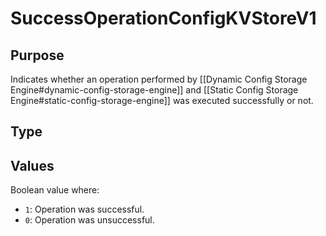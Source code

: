 # SuccessOperationConfigKVStoreV1

## Purpose
<!-- --8<-- [start:purpose] -->
Indicates whether an operation performed by [[Dynamic Config Storage Engine#dynamic-config-storage-engine]]
and [[Static Config Storage Engine#static-config-storage-engine]] was executed successfully or not.

<!-- --8<-- [end:purpose] -->

## Type

<!-- --8<-- [start:type] -->
<div class="type">


</div>
<!-- --8<-- [end:type] -->

## Values

Boolean value where:
- `1`: Operation was successful.
- `0`: Operation was unsuccessful.